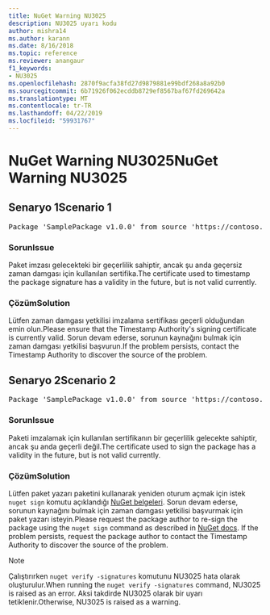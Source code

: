 ```yaml
---
title: NuGet Warning NU3025
description: NU3025 uyarı kodu
author: mishra14
ms.author: karann
ms.date: 8/16/2018
ms.topic: reference
ms.reviewer: anangaur
f1_keywords:
- NU3025
ms.openlocfilehash: 2870f9acfa38fd27d9879881e99bdf268a8a92b0
ms.sourcegitcommit: 6b71926f062ecddb8729ef8567baf67fd269642a
ms.translationtype: MT
ms.contentlocale: tr-TR
ms.lasthandoff: 04/22/2019
ms.locfileid: "59931767"
---
```

# <a name="nuget-warning-nu3025"></a><span data-ttu-id="6eefe-103">NuGet Warning NU3025</span><span class="sxs-lookup"><span data-stu-id="6eefe-103">NuGet Warning NU3025</span></span>

## <a name="scenario-1"></a><span data-ttu-id="6eefe-104">Senaryo 1</span><span class="sxs-lookup"><span data-stu-id="6eefe-104">Scenario 1</span></span>

<pre>Package 'SamplePackage v1.0.0' from source 'https://contoso.com/index.json': The timestamp signing certificate is not yet valid.</pre>

### <a name="issue"></a><span data-ttu-id="6eefe-105">Sorun</span><span class="sxs-lookup"><span data-stu-id="6eefe-105">Issue</span></span>

<span data-ttu-id="6eefe-106">Paket imzası gelecekteki bir geçerlilik sahiptir, ancak şu anda geçersiz zaman damgası için kullanılan sertifika.</span><span class="sxs-lookup"><span data-stu-id="6eefe-106">The certificate used to timestamp the package signature has a validity in the future, but is not valid currently.</span></span>


### <a name="solution"></a><span data-ttu-id="6eefe-107">Çözüm</span><span class="sxs-lookup"><span data-stu-id="6eefe-107">Solution</span></span>

<span data-ttu-id="6eefe-108">Lütfen zaman damgası yetkilisi imzalama sertifikası geçerli olduğundan emin olun.</span><span class="sxs-lookup"><span data-stu-id="6eefe-108">Please ensure that the Timestamp Authority's signing certificate is currently valid.</span></span> <span data-ttu-id="6eefe-109">Sorun devam ederse, sorunun kaynağını bulmak için zaman damgası yetkilisi başvurun.</span><span class="sxs-lookup"><span data-stu-id="6eefe-109">If the problem persists, contact the Timestamp Authority to discover the source of the problem.</span></span>



## <a name="scenario-2"></a><span data-ttu-id="6eefe-110">Senaryo 2</span><span class="sxs-lookup"><span data-stu-id="6eefe-110">Scenario 2</span></span>

<pre>Package 'SamplePackage v1.0.0' from source 'https://contoso.com/index.json': The primary signature's timestamp signing certificate is not yet valid.</pre>

### <a name="issue"></a><span data-ttu-id="6eefe-111">Sorun</span><span class="sxs-lookup"><span data-stu-id="6eefe-111">Issue</span></span>

<span data-ttu-id="6eefe-112">Paketi imzalamak için kullanılan sertifikanın bir geçerlilik gelecekte sahiptir, ancak şu anda geçerli değil.</span><span class="sxs-lookup"><span data-stu-id="6eefe-112">The certificate used to sign the package has a validity in the future, but is not valid currently.</span></span>


### <a name="solution"></a><span data-ttu-id="6eefe-113">Çözüm</span><span class="sxs-lookup"><span data-stu-id="6eefe-113">Solution</span></span>

<span data-ttu-id="6eefe-114">Lütfen paket yazarı paketini kullanarak yeniden oturum açmak için istek `nuget sign` komutu açıklandığı [NuGet belgeleri](https://docs.microsoft.com/en-us/nuget/create-packages/sign-a-package). Sorun devam ederse, sorunun kaynağını bulmak için zaman damgası yetkilisi başvurmak için paket yazarı isteyin.</span><span class="sxs-lookup"><span data-stu-id="6eefe-114">Please request the package author to re-sign the package using the `nuget sign` command as described in [NuGet docs](https://docs.microsoft.com/en-us/nuget/create-packages/sign-a-package). If the problem persists, request the package author to contact the Timestamp Authority to discover the source of the problem.</span></span>


> [!Note]
> <span data-ttu-id="6eefe-115">Çalıştırırken `nuget verify -signatures` komutunu NU3025 hata olarak oluşturulur.</span><span class="sxs-lookup"><span data-stu-id="6eefe-115">When running the `nuget verify -signatures` command, NU3025 is raised as an error.</span></span> <span data-ttu-id="6eefe-116">Aksi takdirde NU3025 olarak bir uyarı tetiklenir.</span><span class="sxs-lookup"><span data-stu-id="6eefe-116">Otherwise, NU3025 is raised as a warning.</span></span>